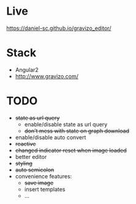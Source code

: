 Live
==
https://daniel-sc.github.io/gravizo_editor/

Stack
==
- Angular2
- http://www.gravizo.com/

TODO
==
- ~~state as url query~~
  - enable/disable state as url query
  - ~~don't mess with state on graph download~~
- enable/disable auto convert
- ~~reactive~~
- ~~changed indicator reset when image loaded~~
- better editor
- ~~styling~~
- ~~auto semicolon~~
- convenience features:
  - ~~save image~~
  - insert templates
  - ...
